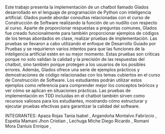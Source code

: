 Este trabajo presenta la implementación de un chatbot llamado Glados desarrollado en el lenguaje de programación de Python con inteligencia artificial. Glados puede abordar consultas relacionadas 
con el curso de Construcción de Software realizando la función de un nudillo con respecto al curso. Aparte de proporcionar respuestas a preguntas comunes, Glados fue creado funcionalmente para 
también proporcionar ejemplos de códigos de los temas abordados en clase, realizar pruebas de implementación. Las pruebas se llevaron a cabo utilizando el enfoque de Desarrollo Guiado por 
Pruebas y se requirieron varios intentos para que las funciones de la inteligencia artificial estén en su mejor momento. Estas pruebas son críticas porque no solo validan la calidad y la 
precisión de las respuestas del chatbot, sino también porque protegen a los usuarios de los posibles errores.
Además, Glados ofrece una serie de ejemplos prácticos y demostraciones de código relacionadas con los temas cubiertos en el curso de Construcción de Software. Los estudiantes podrán 
utilizar estos ejemplos como referencia para comprender mejor los conceptos teóricos y ver cómo se aplican en situaciones prácticas. Las pruebas de implementación en TDD incluidas 
en el chatbot también sirven como recursos valiosos para los estudiantes, mostrando cómo estructurar y ejecutar pruebas efectivas para garantizar la calidad del software.

INTEGRANTES:
Apaza Rojas Tania Isabel , 
Argandoña Montalvo Fabrizcio , 
Espetia Mamani Jhon Cristian , 
Lechuga Miche Diego Ricardo , 
Romani Mora Danluis Enrique , 
